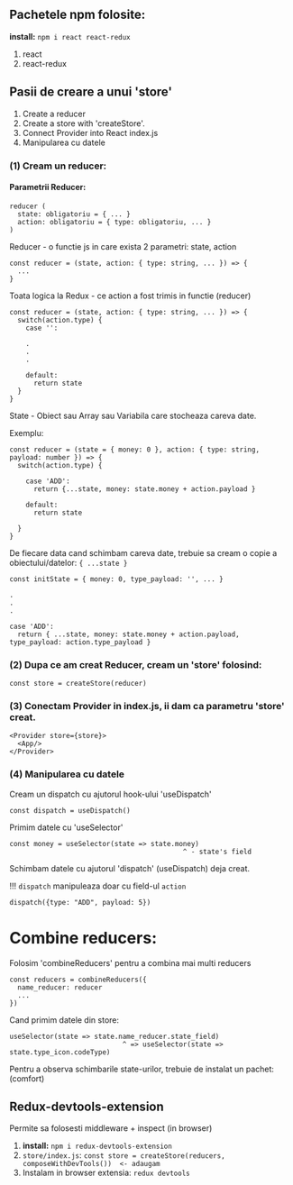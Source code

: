 ## Pachetele npm folosite:

**install:** `npm i react react-redux`

1. react
2. react-redux

## Pasii de creare a unui 'store'

1. Create a reducer
2. Create a store with 'createStore'.
3. Connect Provider into React index.js
4. Manipularea cu datele

### (1) Cream un reducer:

#### Parametrii Reducer:

```
reducer (
  state: obligatoriu = { ... }
  action: obligatoriu = { type: obligatoriu, ... }
)
```

Reducer - o functie js in care exista 2 parametri: state, action

```
const reducer = (state, action: { type: string, ... }) => {
  ...
}
```

Toata logica la Redux - ce action a fost trimis in functie (reducer)

```
const reducer = (state, action: { type: string, ... }) => {
  switch(action.type) {
    case '':
    
    .
    .
    .
    
    default:
      return state
  }
}
```

State - Obiect sau Array sau Variabila care stocheaza careva date.

Exemplu:

```
const reducer = (state = { money: 0 }, action: { type: string, payload: number }) => {
  switch(action.type) {
  
    case 'ADD':
      return {...state, money: state.money + action.payload }
    
    default:
      return state
      
  }
}
```

De fiecare data cand schimbam careva date, trebuie sa cream o copie a obiectului/datelor: `{ ...state }`

```
const initState = { money: 0, type_payload: '', ... }

.
.
.

case 'ADD':
  return { ...state, money: state.money + action.payload, type_payload: action.type_payload }
```

### (2) Dupa ce am creat Reducer, cream un 'store' folosind:

```
const store = createStore(reducer)
```

### (3) Conectam Provider in index.js, ii dam ca parametru 'store' creat.

```
<Provider store={store}>
  <App/>
</Provider>
```

### (4) Manipularea cu datele

Cream un dispatch cu ajutorul hook-ului 'useDispatch'

```
const dispatch = useDispatch()
```

Primim datele cu 'useSelector'

```
const money = useSelector(state => state.money)
                                           ^ - state's field
```

Schimbam datele cu ajutorul 'dispatch' (useDispatch) deja creat.

!!! `dispatch` manipuleaza doar cu field-ul `action`

```
dispatch({type: "ADD", payload: 5})
```

# Combine reducers:

Folosim 'combineReducers' pentru a combina mai multi reducers

```
const reducers = combineReducers({
  name_reducer: reducer
  ...
})
```

Cand primim datele din store:

```
useSelector(state => state.name_reducer.state_field)
                            ^ => useSelector(state => state.type_icon.codeType)
```

Pentru a observa schimbarile state-urilor, trebuie de instalat un pachet: (comfort)

## Redux-devtools-extension

Permite sa folosesti middleware + inspect (in browser)

1. **install:** `npm i redux-devtools-extension`
2. `store/index.js`: `const store = createStore(reducers, composeWithDevTools())  <- adaugam`
3. Instalam in browser extensia: `redux devtools`